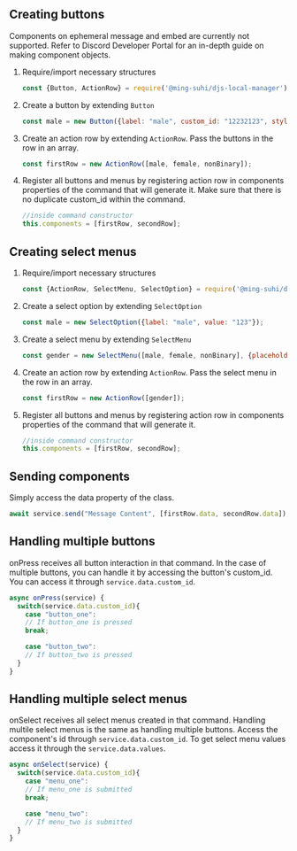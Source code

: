 ## Creating buttons

Components on ephemeral message and embed are currently not supported. 
Refer to Discord Developer Portal for an in-depth guide on making component objects.

1. Require/import necessary structures
    ```js
    const {Button, ActionRow} = require('@ming-suhi/djs-local-manager');
    ```

2. Create a button by extending `Button`
    ```js
    const male = new Button({label: "male", custom_id: "12232123", style: 1});
    ```

3. Create an action row by extending `ActionRow`. Pass the buttons in the row in an array.
    ```js
    const firstRow = new ActionRow([male, female, nonBinary]);
    ```

4. Register all buttons and menus by registering action row in components properties of the command that will generate it.
    Make sure that there is no duplicate custom_id within the command. 
    ```js
    //inside command constructor
    this.components = [firstRow, secondRow];
    ```

## Creating select menus

1. Require/import necessary structures
    ```js
    const {ActionRow, SelectMenu, SelectOption} = require('@ming-suhi/djs-local-manager');
    ```

2. Create a select option by extending `SelectOption`
    ```js
    const male = new SelectOption({label: "male", value: "123"});
    ```

3. Create a select menu by extending `SelectMenu`
    ```js
    const gender = new SelectMenu([male, female, nonBinary], {placeholder: "Select gender role"});
    ```

4. Create an action row by extending `ActionRow`. Pass the select menu in the row in an array.
    ```js
    const firstRow = new ActionRow([gender]);
    ```

5. Register all buttons and menus by registering action row in components properties of the command that will generate it.
    ```js
    //inside command constructor
    this.components = [firstRow, secondRow];
    ```

## Sending components

Simply access the data property of the class. 
```js
await service.send("Message Content", [firstRow.data, secondRow.data]);
```

## Handling multiple buttons

onPress receives all button interaction in that command. In the case of multiple buttons, you can handle it by accessing the button's custom_id. You can access it through `service.data.custom_id`.

```js
async onPress(service) {
  switch(service.data.custom_id){
    case "button_one":
    // If button_one is pressed
    break;

    case "button_two":
    // If button_two is pressed
  }
}
```

## Handling multiple select menus

onSelect receives all select menus created in that command. Handling multile select menus is the same as handling multiple buttons.
Access the component's id through `service.data.custom_id`. To get select menu values access it through the `service.data.values`.

```js
async onSelect(service) {
  switch(service.data.custom_id){
    case "menu_one":
    // If menu_one is submitted
    break;

    case "menu_two":
    // If menu_two is submitted
  }
}
```